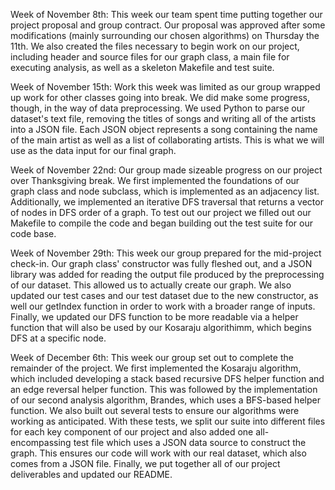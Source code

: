 Week of November 8th:
This week our team spent time putting together our project proposal and group contract. Our proposal was approved after some modifications (mainly surrounding our chosen algorithms) on Thursday the 11th. We also created the files necessary to begin work on our project, including header and source files for our graph class, a main file for executing analysis, as well as a skeleton Makefile and test suite. 

Week of November 15th:
Work this week was limited as our group wrapped up work for other classes going into break. We did make some progress, though, in the way of data preprocessing. We used Python to parse our dataset's text file, removing the titles of songs and writing all of the artists into a JSON file. Each JSON object represents a song containing the name of the main artist as well as a list of collaborating artists. This is what we will use as the data input for our final graph.

Week of November 22nd:
Our group made sizeable progress on our project over Thanksgiving break. We first implemented the foundations of our graph class and node subclass, which is implemented as an adjacency list. Additionally, we implemented an iterative DFS traversal that returns a vector of nodes in DFS order of a graph. To test out our project we filled out our Makefile to compile the code and began building out the test suite for our code base.

Week of November 29th:
This week our group prepared for the mid-project check-in. Our graph class' constructor was fully fleshed out, and a JSON library was added for reading the output file produced by the preprocessing of our dataset. This allowed us to actually create our graph. We also updated our test cases and our test dataset due to the new constructor, as well our getIndex function in order to work with a broader range of inputs. Finally, we updated our DFS function to be more readable via a helper function that will also be used by our Kosaraju algorithimm, which begins DFS at a specific node.

Week of December 6th:
This week our group set out to complete the remainder of the project. We first implemented the Kosaraju algorithm, which included developing a stack based recursive DFS helper function and an edge reversal helper function. This was followed by the implementation of our second analysis algorithm, Brandes, which uses a BFS-based helper function. We also built out several tests to ensure our algorithms were working as anticipated. With these tests, we split our suite into different files for each key component of our project and also added one all-encompassing test file which uses a JSON data source to construct the graph. This ensures our code will work with our real dataset, which also comes from a JSON file. Finally, we put together all of our project deliverables and updated our README.
